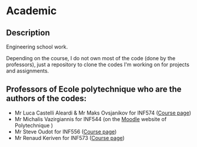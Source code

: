 # Academic

## Description
Engineering school work. 

Depending on the course, I do not own most of the code (done by the professors), just a repository to clone the codes I'm working on for projects and assignments.

## Professors of Ecole polytechnique who are the authors of the codes:
- Mr Luca Castelli Aleardi & Mr Maks Ovsjanikov for INF574 ([Course page](http://www.enseignement.polytechnique.fr/informatique/INF574/))
- Mr Michalis Vazirgiannis for INF544 (on the [Moodle](www.moodle.polytechnique.fr) website of Polytechnique )
- Mr Steve Oudot for INF556 ([Course page](http://www.enseignement.polytechnique.fr/informatique/INF556/))
- Mr Renaud Keriven for INF573 ([Course page](http://www.enseignement.polytechnique.fr/informatique/INF573/))
